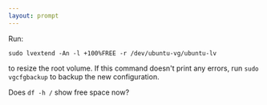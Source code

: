 ```yaml
---
layout: prompt
---
```


Run:
```
sudo lvextend -An -l +100%FREE -r /dev/ubuntu-vg/ubuntu-lv
```
to resize the root volume. If this command doesn't print any errors, run `sudo vgcfgbackup` to backup the new configuration.

Does `df -h /` show free space now?
